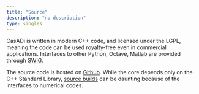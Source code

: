 ```yaml
---
title: "Source"
description: "no description"
type: singles
---
```


CasADi is written in modern C++ code, and licensed under the LGPL, meaning the code can be used royalty-free even in commercial applications.
Interfaces to other Python, Octave, Matlab are provided through [SWIG](http://www.swig.org).

The source code is hosted on [Github](https://github.com/casadi/casadi).
While the core depends only on the C++ Standard Library, [source builds](https://github.com/casadi/casadi/wiki/SourceBuild) can be daunting because of the interfaces to numerical codes.
